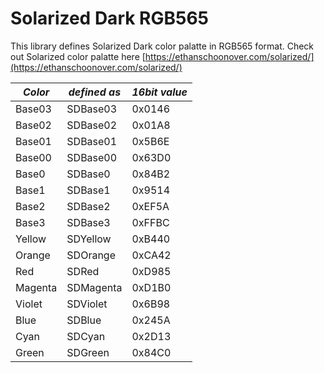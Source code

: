 # Solarized Dark RGB565

This library defines Solarized Dark color palatte in RGB565 format.
Check out Solarized color palatte here
[https://ethanschoonover.com/solarized/](https://ethanschoonover.com/solarized/)

|*Color*|*defined as*|*16bit value*|
|---|---|---|
|Base03|SDBase03|0x0146|
|Base02 |SDBase02 |0x01A8|
|Base01 |SDBase01 |0x5B6E|
|Base00 |SDBase00 |0x63D0|
|Base0 |SDBase0 |0x84B2|
|Base1 |SDBase1 |0x9514|
|Base2 |SDBase2 |0xEF5A|
|Base3 |SDBase3 |0xFFBC|
|Yellow |SDYellow |0xB440|
|Orange |SDOrange |0xCA42|
|Red |SDRed |0xD985|
|Magenta |SDMagenta |0xD1B0|
|Violet |SDViolet |0x6B98|
|Blue |SDBlue |0x245A|
|Cyan |SDCyan |0x2D13|
|Green |SDGreen |0x84C0|
